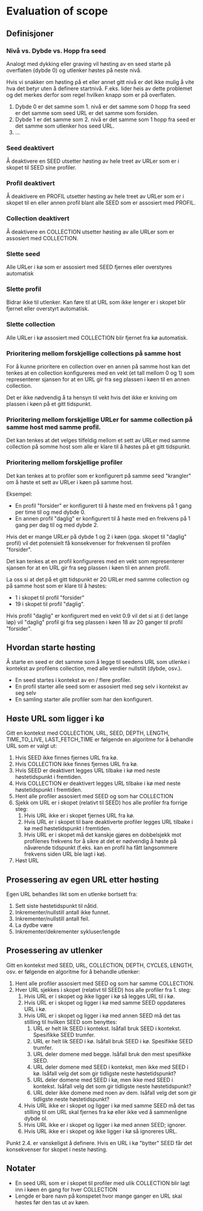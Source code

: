 # Evaluation of scope

## Definisjoner

### Nivå vs. Dybde vs. Hopp fra seed
Analogt med dykking eller graving vil høsting av en seed starte på overflaten (dybde 0) og utlenker
høstes på neste nivå.

Hvis vi snakker om høsting på et eller annet gitt nivå er det ikke mulig å vite hva det betyr uten å definere startnivå.
F.eks. lider heis av dette problemet og det merkes derfor som regel hvilken knapp som er på overflaten.

1. Dybde 0 er det samme som 1. nivå er det samme som 0 hopp fra seed er det samme som seed URL
er det samme som forsiden.
2. Dybde 1 er det samme som 2. nivå er det samme som 1 hopp fra seed er det samme som utlenker hos seed URL.
3. ...

### Seed deaktivert
Å deaktivere en SEED utsetter høsting av hele treet av URLer som er i skopet til SEED sine profiler.

### Profil deaktivert
Å deaktivere en PROFIL utsetter høsting av hele treet av URLer som er i skopet til en eller annen profil blant alle SEED
som er assosiert med PROFIL.

### Collection deaktivert
Å deaktivere en COLLECTION utsetter høsting av alle URLer som er assosiert med COLLECTION.

### Slette seed
Alle URLer i kø som er assosiert med SEED fjernes eller overstyres automatisk

### Slette profil
Bidrar ikke til utlenker. Kan føre til at URL som ikke lenger er i skopet blir fjernet eller overstyrt automatisk.

### Slette collection
Alle URLer i kø assosiert med COLLECTION blir fjernet fra kø automatisk.

### Prioritering mellom forskjellige collections på samme host
For å kunne prioritere en collection over en annen på samme host kan det tenkes at en collection
konfigureres med en vekt (et tall mellom 0 og 1) som representerer sjansen for at en URL
gir fra seg plassen i køen til en annen collection.

Det er ikke nødvendig å ta hensyn til vekt hvis det ikke er kniving om plassen i køen på et gitt tidspunkt.

### Prioritering mellom forskjellige URLer for samme collection på samme host med samme profil.
Det kan tenkes at det velges tilfeldig mellom et sett av URLer med samme collection på somme host som alle er
klare til å høstes på et gitt tidspunkt.

### Prioritering mellom forskjellige profiler
Det kan tenkes at to profiler som er konfigurert på samme seed "krangler" om å høste et sett av URLer i køen
på samme host.

Eksempel:
- En profil "forsider" er konfigurert til å høste med en frekvens på 1 gang per time til og med dybde 0.
- En annen profil "daglig" er konfigurert til å høste med en frekvens på 1 gang per dag til og med dybde 2.

Hvis det er mange URLer på dybde 1 og 2 i køen (pga. skopet til "daglig" profil) vil det potensielt få konsekvenser
for frekvensen til profilen "forsider".

Det kan tenkes at en profil konfigureres med en vekt som representerer sjansen for at en URL gir fra seg plassen i 
køen til en annen profil.

La oss si at det på et gitt tidspunkt er 20 URLer med samme collection og på samme host som er klare til å høstes:
- 1 i skopet til profil "forsider"
- 19 i skopet til profil "daglig".

Hvis profil "daglig" er konfigurert med en vekt 0.9 vil det si at (i det lange løp) vil "daglig" profil
gi fra seg plassen i køen 18 av 20 ganger til profil "forsider".

## Hvordan starte høsting
Å starte en seed er det samme som å legge til seedens URL som utlenke i kontekst
av profilens collection, med alle verdier nullstilt (dybde, osv.).

- En seed startes i kontekst av en / flere profiler.
- En profil starter alle seed som er assosiert med seg selv i kontekst av seg selv
- En samling starter alle profiler som har den konfigurert.

## Høste URL som ligger i kø
Gitt en kontekst med COLLECTION, URL, SEED, DEPTH, LENGTH, TIME_TO_LIVE, LAST_FETCH_TIME
er følgende en algoritme for å behandle URL som er valgt ut:

1. Hvis SEED ikke finnes fjernes URL fra kø.
2. Hvis COLLECTION ikke finnes fjernes URL fra kø. 
3. Hvis SEED er deaktivert legges URL tilbake i kø med neste høstetidspunkt i fremtiden.
4. Hvis COLLECTION er deaktivert legges URL tilbake i kø med neste høstetidspunkt i fremtiden.
5. Hent alle profiler assosiert med SEED og som har COLLECTION
6. Sjekk om URL er i skopet (relativt til SEED) hos alle profiler fra forrige steg:
   1. Hvis URL ikke er i skopet fjernes URL fra kø.
   2. Hvis URL er i skopet til bare deaktiverte profiler legges URL tilbake i kø med høstetidspunkt i fremtiden.
   3. Hvis URL er i skopet må det kanskje gjøres en dobbelsjekk mot profilenes frekvens 
   for å sikre at det er nødvendig å høste på nåvørende tidspunkt (f.eks. kan en profil ha fått langsommere frekvens siden URL ble lagt i kø).
7. Høst URL

## Prosessering av egen URL etter høsting
Egen URL behandles likt som en utlenke bortsett fra:
1. Sett siste høstetidspunkt til nåtid.
2. Inkrementer/nullstill antall ikke funnet.
3. Inkrementer/nullstill antall feil.
4. La dydbe være
5. Inkrementer/dekrementer sykluser/lengde

## Prosessering av utlenker
Gitt en kontekst med SEED, URL, COLLECTION, DEPTH, CYCLES, LENGTH, osv.
er følgende en algoritme for å behandle utlenker: 

1. Hent alle profiler assosiert med SEED og som har samme COLLECTION.
2. Hver URL sjekkes i skopet (relativt til SEED) hos alle profiler fra 1. steg:
   1. Hvis URL er i skopet og ikke ligger i kø så legges URL til i kø.
   3. Hvis URL er i skopet og ligger i kø med samme SEED oppdateres URL i kø.
   4. Hvis URL er i skopet og ligger i kø med annen SEED må det tas stilling til
   hvilken SEED som benyttes:
      1. URL er helt lik SEED i kontekst. Isåfall bruk SEED i kontekst.
      Spesifikke SEED trumfer.
      2. URL er helt lik SEED i kø. Isåfall bruk SEED i kø.
      Spesifikke SEED trumfer.
      3. URL deler domene med begge. Isåfall bruk den mest spesifikke SEED.
      4. URL deler domene med SEED i kontekst, men ikke med SEED i kø.
      Isåfall velg det som gir tidligste neste høstetidspunkt?
      2. URL deler domene med SEED i kø, men ikke med SEED i kontekst.
      Isåfall velg det som gir tidligste neste høstetidspunkt?
      3. URL deler ikke domene med noen av dem.
      Isåfall velg det som gir tidligste neste høstetidspunkt?
   5. Hvis URL ikke er i skopet og ligger i kø med samme SEED må det tas
   stilling til om URL skal fjernes fra kø eller ikke ved å sammenligne dybde ol.
   6. Hvis URL ikke er i skopet og ligger i kø med annen SEED; ignorer.
   7. Hvis URL ikke er i skopet og ikke ligger i kø så ignoreres URL.

Punkt 2.4. er vanskeligst å definere. Hvis en URL i kø "bytter" SEED får det konsekvenser
for skopet i neste høsting.

## Notater
- En seed URL som er i skopet til profiler med ulik COLLECTION blir
  lagt inn i køen én gang for hver COLLECTION
- Lengde er bare navn på konspetet hvor mange ganger en URL skal høstes før den tas ut av køen.
